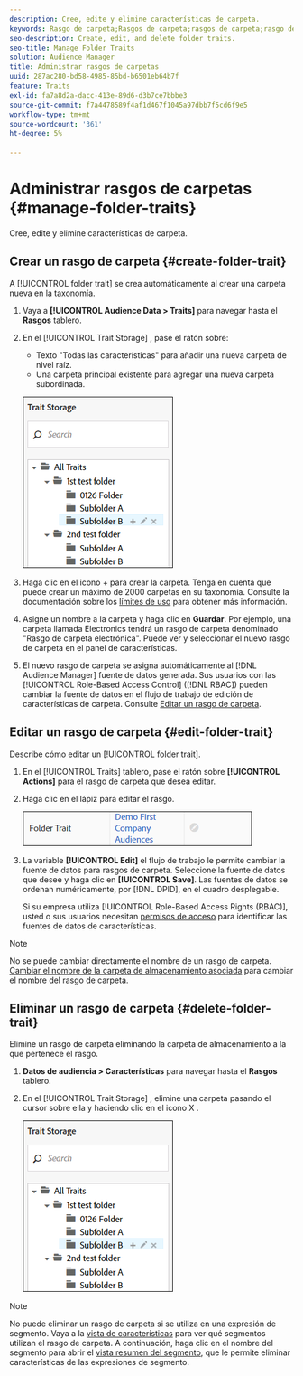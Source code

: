 ```yaml
---
description: Cree, edite y elimine características de carpeta.
keywords: Rasgo de carpeta;Rasgos de carpeta;rasgos de carpeta;rasgo de carpeta
seo-description: Create, edit, and delete folder traits.
seo-title: Manage Folder Traits
solution: Audience Manager
title: Administrar rasgos de carpetas
uuid: 287ac280-bd58-4985-85bd-b6501eb64b7f
feature: Traits
exl-id: fa7a8d2a-dacc-413e-89d6-d3b7ce7bbbe3
source-git-commit: f7a4478589f4af1d467f1045a97dbb7f5cd6f9e5
workflow-type: tm+mt
source-wordcount: '361'
ht-degree: 5%

---
```


# Administrar rasgos de carpetas {#manage-folder-traits}

Cree, edite y elimine características de carpeta.

## Crear un rasgo de carpeta {#create-folder-trait}

A [!UICONTROL folder trait] se crea automáticamente al crear una carpeta nueva en la taxonomía.

<!-- create-folder-trait.xml -->

1. Vaya a **[!UICONTROL Audience Data > Traits]** para navegar hasta el **Rasgos** tablero.
1. En el [!UICONTROL Trait Storage] , pase el ratón sobre:

   * Texto &quot;Todas las características&quot; para añadir una nueva carpeta de nivel raíz.
   * Una carpeta principal existente para agregar una nueva carpeta subordinada.

   ![](assets/folder_traits_create.PNG)

1. Haga clic en el icono + para crear la carpeta. Tenga en cuenta que puede crear un máximo de 2000 carpetas en su taxonomía. Consulte la documentación sobre los [límites de uso](../../features/administration/usage-limits.md) para obtener más información.
1. Asigne un nombre a la carpeta y haga clic en **Guardar**. Por ejemplo, una carpeta llamada Electronics tendrá un rasgo de carpeta denominado &quot;Rasgo de carpeta electrónica&quot;. Puede ver y seleccionar el nuevo rasgo de carpeta en el panel de características.
1. El nuevo rasgo de carpeta se asigna automáticamente al [!DNL Audience Manager] fuente de datos generada. Sus usuarios con las [!UICONTROL Role-Based Access Control] ([!DNL RBAC]) pueden cambiar la fuente de datos en el flujo de trabajo de edición de características de carpeta. Consulte [Editar un rasgo de carpeta](../../features/traits/manage-folder-traits.md#edit-folder-trait).

## Editar un rasgo de carpeta {#edit-folder-trait}

Describe cómo editar un [!UICONTROL folder trait].

<!-- edit-folder-trait.xml -->

1. En el [!UICONTROL Traits] tablero, pase el ratón sobre **[!UICONTROL Actions]** para el rasgo de carpeta que desea editar.
1. Haga clic en el lápiz para editar el rasgo.

   ![](assets/folder_traits_edit_border.png)

1. La variable **[!UICONTROL Edit]** el flujo de trabajo le permite cambiar la fuente de datos para rasgos de carpeta. Seleccione la fuente de datos que desee y haga clic en **[!UICONTROL Save]**. Las fuentes de datos se ordenan numéricamente, por [!DNL DPID], en el cuadro desplegable.

   Si su empresa utiliza [!UICONTROL Role-Based Access Rights (RBAC)], usted o sus usuarios necesitan [permisos de acceso](../../features/traits/about-folder-traits.md#role-based-access-controls) para identificar las fuentes de datos de características.

>[!NOTE]
>
>No se puede cambiar directamente el nombre de un rasgo de carpeta. [Cambiar el nombre de la carpeta de almacenamiento asociada](../../features/traits/trait-storage.md#rename-delete-trait-storage-folder) para cambiar el nombre del rasgo de carpeta.

## Eliminar un rasgo de carpeta {#delete-folder-trait}

Elimine un rasgo de carpeta eliminando la carpeta de almacenamiento a la que pertenece el rasgo.

<!-- delete-folder-trait.xml -->

1. **Datos de audiencia > Características** para navegar hasta el **Rasgos** tablero.
1. En el [!UICONTROL Trait Storage] , elimine una carpeta pasando el cursor sobre ella y haciendo clic en el icono X .

   ![Resultado de los pasos](assets/folder_traits_create.PNG)

>[!NOTE]
>
>No puede eliminar un rasgo de carpeta si se utiliza en una expresión de segmento. Vaya a la [vista de características](../../features/traits/trait-details-page.md) para ver qué segmentos utilizan el rasgo de carpeta. A continuación, haga clic en el nombre del segmento para abrir el [vista resumen del segmento](../../features/segments/segment-summary-view.md), que le permite eliminar características de las expresiones de segmento.
